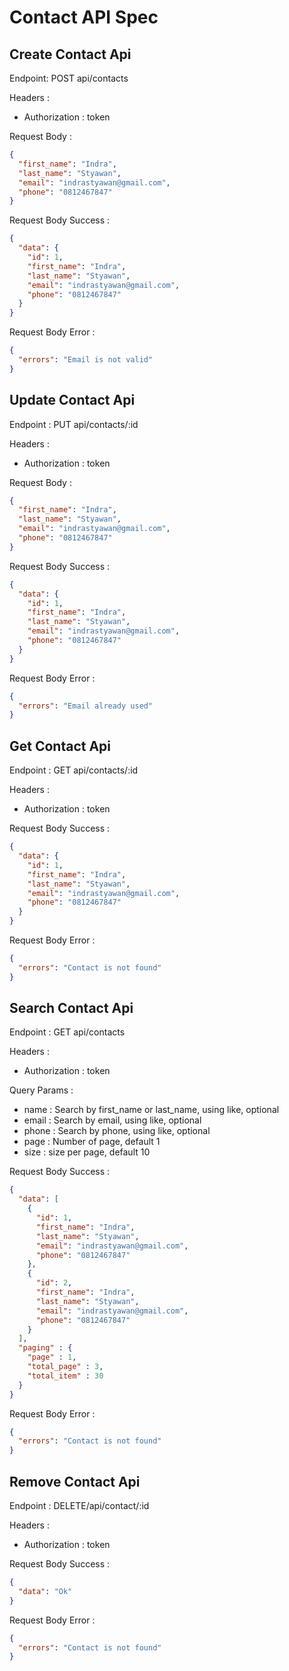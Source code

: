 # Contact API Spec

## Create Contact Api

Endpoint: POST api/contacts

Headers :

- Authorization : token

Request Body :

```json
{
  "first_name": "Indra",
  "last_name": "Styawan",
  "email": "indrastyawan@gmail.com",
  "phone": "0812467847"
}
```

Request Body Success :

```json
{
  "data": {
    "id": 1,
    "first_name": "Indra",
    "last_name": "Styawan",
    "email": "indrastyawan@gmail.com",
    "phone": "0812467847"
  }
}
```

Request Body Error :

```json
{
  "errors": "Email is not valid"
}
```

## Update Contact Api

Endpoint : PUT api/contacts/:id

Headers :

- Authorization : token

Request Body :

```json
{
  "first_name": "Indra",
  "last_name": "Styawan",
  "email": "indrastyawan@gmail.com",
  "phone": "0812467847"
}
```

Request Body Success :

```json
{
  "data": {
    "id": 1,
    "first_name": "Indra",
    "last_name": "Styawan",
    "email": "indrastyawan@gmail.com",
    "phone": "0812467847"
  }
}
```

Request Body Error :

```json
{
  "errors": "Email already used"
}
```

## Get Contact Api

Endpoint : GET api/contacts/:id

Headers :

- Authorization : token

Request Body Success :

```json
{
  "data": {
    "id": 1,
    "first_name": "Indra",
    "last_name": "Styawan",
    "email": "indrastyawan@gmail.com",
    "phone": "0812467847"
  }
}
```

Request Body Error :

```json
{
  "errors": "Contact is not found"
}
```

## Search Contact Api

Endpoint : GET api/contacts

Headers :

- Authorization : token

Query Params :

- name : Search by first_name or last_name, using like, optional
- email : Search by email, using like, optional
- phone : Search by phone, using like, optional
- page : Number of page, default 1
- size : size per page, default 10

Request Body Success :

```json
{
  "data": [
    {
      "id": 1,
      "first_name": "Indra",
      "last_name": "Styawan",
      "email": "indrastyawan@gmail.com",
      "phone": "0812467847"
    },
    {
      "id": 2,
      "first_name": "Indra",
      "last_name": "Styawan",
      "email": "indrastyawan@gmail.com",
      "phone": "0812467847"
    }
  ],
  "paging" : {
    "page" : 1,
    "total_page" : 3,
    "total_item" : 30
  }
}
```

Request Body Error :

```json
{
  "errors": "Contact is not found"
}
```

## Remove Contact Api

Endpoint : DELETE/api/contact/:id

Headers :

- Authorization : token

Request Body Success :

```json
{
  "data": "Ok"
}
```

Request Body Error :

```json
{
  "errors": "Contact is not found"
}
```
